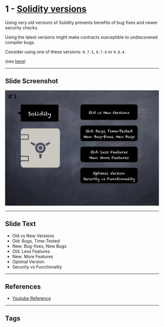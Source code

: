 # 1 - [Solidity versions](Solidity%20versions.md)
Using very old versions of Solidity prevents benefits of bug fixes and newer security checks. 

Using the latest versions might make contracts susceptible to undiscovered compiler bugs. 

Consider using one of these versions: `0.7.5`, `0.7.6` or `0.8.4`. 

(see [here](https://github.com/crytic/slither/wiki/Detector-Documentation#incorrect-versions-of-solidity))

___
## Slide Screenshot
![01.jpg](../../images/4.%20Pitfalls%20and%20Best%20Practices%20101/001.jpg)
___
## Slide Text
- Old vs New Versions
- Old: Bugs, Time-Tested
- New: Bug-fixes, New Bugs
- Old: Less Features
- New: More Features
- Optimal Version
- Security vs Functionality
___
## References
- [Youtube Reference](https://youtu.be/OOzyoaYIw2k?t=22)
___
## Tags